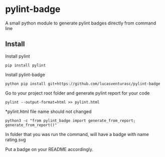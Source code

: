 pylint-badge
====
A small python module to generate pylint badges directly from command line

## Install

Install pylint
```
pip install pylint
```

Install pylint-badge
```
python pip install git+https://github.com/lucasventurasc/pylint-badge
```

Go to your project root folder and generate pylint report for your code
```
pylint --output-format=html >> pylint.html
```
*pylint.html file name should not changed

```
python3 -c "from pylint_badge import generate_from_report; generate_from_report()"
```
In folder that you was run the command, will have a badge with name rating.svg

Put a badge on your README accordingly.
